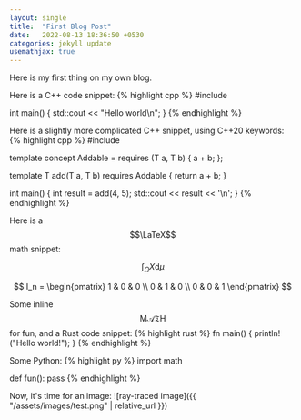 ```yaml
---
layout: single 
title:  "First Blog Post"
date:   2022-08-13 18:36:50 +0530
categories: jekyll update
usemathjax: true
---
```


Here is my first thing on my own blog.


Here is a C++ code snippet:
{% highlight cpp %}
#include <iostream>

int main() {
	std::cout << "Hello world\n";
}
{% endhighlight %}

Here is a slightly more complicated C++ snippet, using C++20 keywords:
{% highlight cpp %}
#include <iostream>

template <typename T>
concept Addable = requires (T a, T b) {
	a + b;
};

template <typename T>
T add(T a, T b) requires Addable<T> {
	return a + b;
}

int main() {
	int result = add(4, 5);
	std::cout << result << '\n';
}
{% endhighlight %}

Here is a $$\LaTeX$$ math snippet:

$$
\int_\Omega X\mathrm{d}\mu
$$

$$
I_n = \begin{pmatrix} 1 & 0 & 0 \\ 0 & 1 & 0 \\ 0 & 0 & 1 \end{pmatrix}
$$

Some inline $$\mathrm{M}\mathcal{A}\mathfrak{T}\mathsf{H}$$ for fun, and a Rust code snippet:
{% highlight rust %}
fn main() {
	println!("Hello world!");
}
{% endhighlight %}

Some Python:
{% highlight py %}
import math

def fun():
	pass
{% endhighlight %}

Now, it's time for an image:
![ray-traced image]({{ "/assets/images/test.png" | relative_url }})

